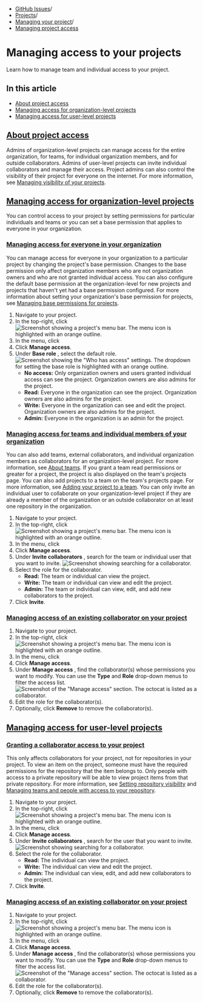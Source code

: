   * [GitHub Issues](https://docs.github.com/en/issues "GitHub Issues")/
  * [Projects](https://docs.github.com/en/issues/planning-and-tracking-with-projects "Projects")/
  * [Managing your project](https://docs.github.com/en/issues/planning-and-tracking-with-projects/managing-your-project "Managing your project")/
  * [Managing project access](https://docs.github.com/en/issues/planning-and-tracking-with-projects/managing-your-project/managing-access-to-your-projects "Managing project access")


# Managing access to your projects
Learn how to manage team and individual access to your project.
## In this article
  * [About project access](https://docs.github.com/en/issues/planning-and-tracking-with-projects/managing-your-project/managing-access-to-your-projects#about-project-access)
  * [Managing access for organization-level projects](https://docs.github.com/en/issues/planning-and-tracking-with-projects/managing-your-project/managing-access-to-your-projects#managing-access-for-organization-level-projects)
  * [Managing access for user-level projects](https://docs.github.com/en/issues/planning-and-tracking-with-projects/managing-your-project/managing-access-to-your-projects#managing-access-for-user-level-projects)


## [About project access](https://docs.github.com/en/issues/planning-and-tracking-with-projects/managing-your-project/managing-access-to-your-projects#about-project-access)
Admins of organization-level projects can manage access for the entire organization, for teams, for individual organization members, and for outside collaborators.
Admins of user-level projects can invite individual collaborators and manage their access.
Project admins can also control the visibility of their project for everyone on the internet. For more information, see [Managing visibility of your projects](https://docs.github.com/en/issues/planning-and-tracking-with-projects/managing-your-project/managing-visibility-of-your-projects).
## [Managing access for organization-level projects](https://docs.github.com/en/issues/planning-and-tracking-with-projects/managing-your-project/managing-access-to-your-projects#managing-access-for-organization-level-projects)
You can control access to your project by setting permissions for particular individuals and teams or you can set a base permission that applies to everyone in your organization.
### [Managing access for everyone in your organization](https://docs.github.com/en/issues/planning-and-tracking-with-projects/managing-your-project/managing-access-to-your-projects#managing-access-for-everyone-in-your-organization)
You can manage access for everyone in your organization to a particular project by changing the project's base permission. Changes to the base permission only affect organization members who are not organization owners and who are not granted individual access.
You can also configure the default base permission at the organization-level for new projects and projects that haven't yet had a base permission configured. For more information about setting your organization's base permission for projects, see [Managing base permissions for projects](https://docs.github.com/en/organizations/managing-organization-settings/managing-base-permissions-for-projects).
  1. Navigate to your project.
  2. In the top-right, click 
![Screenshot showing a project's menu bar. The menu icon is highlighted with an orange outline.](https://docs.github.com/assets/cb-789/images/help/projects-v2/open-menu.png)
  3. In the menu, click 
  4. Click **Manage access**.
  5. Under **Base role** , select the default role.
![Screenshot showing the "Who has access" settings. The dropdown for setting the base role is highlighted with an orange outline.](https://docs.github.com/assets/cb-29323/images/help/projects-v2/base-role.png)
     * **No access:** Only organization owners and users granted individual access can see the project. Organization owners are also admins for the project.
     * **Read:** Everyone in the organization can see the project. Organization owners are also admins for the project.
     * **Write:** Everyone in the organization can see and edit the project. Organization owners are also admins for the project.
     * **Admin:** Everyone in the organization is an admin for the project.


### [Managing access for teams and individual members of your organization](https://docs.github.com/en/issues/planning-and-tracking-with-projects/managing-your-project/managing-access-to-your-projects#managing-access-for-teams-and-individual-members-of-your-organization)
You can also add teams, external collaborators, and individual organization members as collaborators for an organization-level project. For more information, see [About teams](https://docs.github.com/en/organizations/organizing-members-into-teams/about-teams).
If you grant a team read permissions or greater for a project, the project is also displayed on the team's projects page. You can also add projects to a team on the team's projects page. For more information, see [Adding your project to a team](https://docs.github.com/en/issues/planning-and-tracking-with-projects/managing-your-project/adding-your-project-to-a-team).
You can only invite an individual user to collaborate on your organization-level project if they are already a member of the organization or an outside collaborator on at least one repository in the organization.
  1. Navigate to your project.
  2. In the top-right, click 
![Screenshot showing a project's menu bar. The menu icon is highlighted with an orange outline.](https://docs.github.com/assets/cb-789/images/help/projects-v2/open-menu.png)
  3. In the menu, click 
  4. Click **Manage access**.
  5. Under **Invite collaborators** , search for the team or individual user that you want to invite.
![Screenshot showing searching for a collaborator.](https://docs.github.com/assets/cb-23608/images/help/projects-v2/access-search.png)
  6. Select the role for the collaborator.
     * **Read:** The team or individual can view the project.
     * **Write:** The team or individual can view and edit the project.
     * **Admin:** The team or individual can view, edit, and add new collaborators to the project.
  7. Click **Invite**.


### [Managing access of an existing collaborator on your project](https://docs.github.com/en/issues/planning-and-tracking-with-projects/managing-your-project/managing-access-to-your-projects#managing-access-of-an-existing-collaborator-on-your-project)
  1. Navigate to your project.
  2. In the top-right, click 
![Screenshot showing a project's menu bar. The menu icon is highlighted with an orange outline.](https://docs.github.com/assets/cb-789/images/help/projects-v2/open-menu.png)
  3. In the menu, click 
  4. Click **Manage access**.
  5. Under **Manage access** , find the collaborator(s) whose permissions you want to modify.
You can use the **Type** and **Role** drop-down menus to filter the access list.
![Screenshot of the "Manage access" section. The octocat is listed as a collaborator.](https://docs.github.com/assets/cb-28165/images/help/projects-v2/access-find-member.png)
  6. Edit the role for the collaborator(s).
  7. Optionally, click **Remove** to remove the collaborator(s).


## [Managing access for user-level projects](https://docs.github.com/en/issues/planning-and-tracking-with-projects/managing-your-project/managing-access-to-your-projects#managing-access-for-user-level-projects)
### [Granting a collaborator access to your project](https://docs.github.com/en/issues/planning-and-tracking-with-projects/managing-your-project/managing-access-to-your-projects#granting-a-collaborator-access-to-your-project)
This only affects collaborators for your project, not for repositories in your project. To view an item on the project, someone must have the required permissions for the repository that the item belongs to. Only people with access to a private repository will be able to view project items from that private repository. For more information, see [Setting repository visibility](https://docs.github.com/en/repositories/managing-your-repositorys-settings-and-features/managing-repository-settings/setting-repository-visibility) and [Managing teams and people with access to your repository](https://docs.github.com/en/repositories/managing-your-repositorys-settings-and-features/managing-repository-settings/managing-teams-and-people-with-access-to-your-repository).
  1. Navigate to your project.
  2. In the top-right, click 
![Screenshot showing a project's menu bar. The menu icon is highlighted with an orange outline.](https://docs.github.com/assets/cb-789/images/help/projects-v2/open-menu.png)
  3. In the menu, click 
  4. Click **Manage access**.
  5. Under **Invite collaborators** , search for the user that you want to invite.
![Screenshot showing searching for a collaborator.](https://docs.github.com/assets/cb-23608/images/help/projects-v2/access-search.png)
  6. Select the role for the collaborator.
     * **Read:** The individual can view the project.
     * **Write:** The individual can view and edit the project.
     * **Admin:** The individual can view, edit, and add new collaborators to the project.
  7. Click **Invite**.


### [Managing access of an existing collaborator on your project](https://docs.github.com/en/issues/planning-and-tracking-with-projects/managing-your-project/managing-access-to-your-projects#managing-access-of-an-existing-collaborator-on-your-project-1)
  1. Navigate to your project.
  2. In the top-right, click 
![Screenshot showing a project's menu bar. The menu icon is highlighted with an orange outline.](https://docs.github.com/assets/cb-789/images/help/projects-v2/open-menu.png)
  3. In the menu, click 
  4. Click **Manage access**.
  5. Under **Manage access** , find the collaborator(s) whose permissions you want to modify.
You can use the **Type** and **Role** drop-down menus to filter the access list.
![Screenshot of the "Manage access" section. The octocat is listed as a collaborator.](https://docs.github.com/assets/cb-28165/images/help/projects-v2/access-find-member.png)
  6. Edit the role for the collaborator(s).
  7. Optionally, click **Remove** to remove the collaborator(s).


